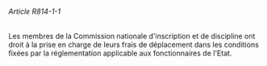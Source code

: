 ###### Article R814-1-1

Les membres de la Commission nationale d'inscription et de discipline ont droit à la prise en charge de leurs frais de déplacement dans les conditions fixées par la réglementation applicable aux fonctionnaires de l'Etat.

